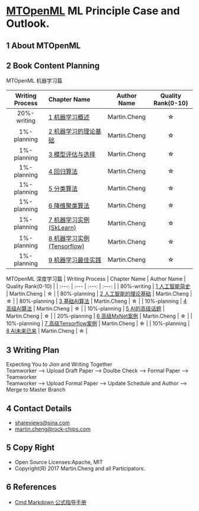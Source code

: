 
# [MTOpenML](https://github.com/MTMediaDev/MTOpenML) ML Principle Case and Outlook.

## 1 About MTOpenML

## 2 Book Content Planning

MTOpenML 机器学习篇

| Writing Process | Chapter Name | Author Name | Quality Rank(0-10) |
|:----:|:----|:----:|:----:|
|20%-writing|[1 机器学习概述](book-open-ml-cn/1-ml-overview/README.md)| Martin.Cheng |☆|
|1%-planning|[2 机器学习的理论基础](book-open-ml-cn/2-ml-basic/README.md)| Martin.Cheng |☆|
|1%-planning|[3 模型评估与选择](book-open-ml-cn/3-ml-select-model/README.md)| Martin.Cheng |☆|
|1%-planning|[4 回归算法](book-open-ml-cn/4-ml-regression/README.md)| Martin.Cheng |☆|
|1%-planning|[5 分类算法](book-open-ml-cn/5-ml-classification/README.md)| Martin.Cheng |☆|
|1%-planning|[6 降维聚类算法](book-open-ml-cn/6-ml-category/README.md)| Martin.Cheng |☆|
|1%-planning|[7 机器学习实例(SkLearn)](book-open-ml-cn/7-ml-sklearn/README.md)| Martin.Cheng |☆|
|1%-planning|[8 机器学习实例(Tensorflow)](book-open-ml-cn/8-ml-tensorflow/README.md)| Martin.Cheng |☆|
|1%-planning|[9 机器学习最佳实践](book-open-ml-cn/9-ml-versus/README.md)| Martin.Cheng |☆|

MTOpenML 深度学习篇
| Writing Process | Chapter Name | Author Name | Quality Rank\(0-10\) |
| :---: | :--- | :---: | :---: |
| 80%-writing | [1 人工智能简史](book-open-ai-cn/1-ai-overview/README.md) | Martin.Cheng | ☆ |
| 80%-planning | [2 人工智能的理论基础](book-open-ai-cn/2-ai-basic/README.md) | Martin.Cheng | ☆ |
| 80%-planning | [3 基础AI算法](book-open-ai-cn/3-ai-basic-level/README.md) | Martin.Cheng | ☆ |
| 10%-planning | [4 高级AI算法](book-open-ai-cn/4-ai-high-level/README.md) | Martin.Cheng | ☆ |
| 10%-planning | [5 AI的高级话题](book-open-ai-cn/5-ai-pro-topic/README.md) | Martin.Cheng | ☆ |
| 20%-planning | [6 高级MxNet案例](book-open-ai-cn/6-ai-mxnet/README.md) | Martin.Cheng | ☆ |
| 10%-planning | [7 高级Tensorflow案例](book-open-ai-cn/7-ai-tf/README.md) | Martin.Cheng | ☆ |
| 10%-planning | [8 AI未来已来](book-open-ai-cn/8-ai-cross-war/README.md) | Martin.Cheng | ☆ |

## 3 Writing Plan

Expecting You to Jion and Writing Together  
Teamworker --> Upload Draft Paper  --> Doulbe Check --> Formal Paper -->  Teamworker  
Teamworker --> Upload Formal Paper --> Update Schedule and Author --> Merge to Master Branch  

## 4 Contact Details

* shareviews@sina.com
* martin.cheng@rock-chips.com

## 5 Copy Right

* Open Source Licenses:Apache, MIT
* Copyright(R) 2017 Martin.Cheng and all Participators.

## 6 References

* [Cmd Markdown 公式指导手册](https://www.zybuluo.com/codeep/note/163962)